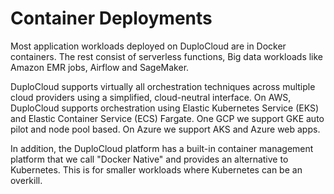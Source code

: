 # Container Deployments

Most application workloads deployed on DuploCloud are in Docker containers. The rest consist of serverless functions, Big data workloads like Amazon EMR jobs, Airflow and SageMaker.&#x20;

DuploCloud supports virtually all orchestration techniques across multiple cloud providers using a simplified, cloud-neutral interface. On AWS, DuploCloud supports orchestration using Elastic Kubernetes Service (EKS) and Elastic Container Service (ECS) Fargate. One GCP we support GKE auto pilot and node pool based. On Azure we support AKS and Azure web apps.

In addition, the DuploCloud platform has a built-in container management platform that we call "Docker Native" and provides an alternative to Kubernetes. This is for smaller workloads where Kubernetes can be an overkill.  &#x20;

